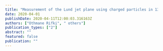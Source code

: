 ```yaml
---
title: "Measurement of the Lund jet plane using charged particles in 13 TeV proton-proton collisions with the ATLAS detector"
date: 2020-04-01
publishDate: 2020-04-11T12:00:03.316163Z
authors: ["Othmane Rifki", " others"]
publication_types: ["2"]
abstract: ""
featured: false
publication: ""
---
```


